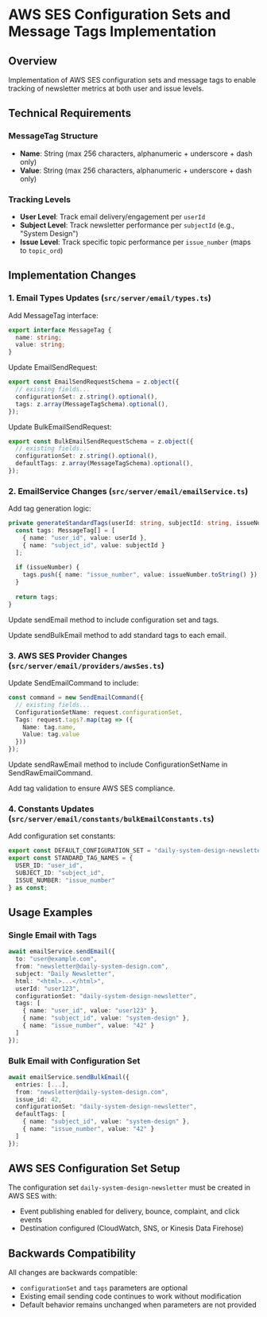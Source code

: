 # AWS SES Configuration Sets and Message Tags Implementation

## Overview
Implementation of AWS SES configuration sets and message tags to enable tracking of newsletter metrics at both user and issue levels.

## Technical Requirements

### MessageTag Structure
- **Name**: String (max 256 characters, alphanumeric + underscore + dash only)
- **Value**: String (max 256 characters, alphanumeric + underscore + dash only)

### Tracking Levels
- **User Level**: Track email delivery/engagement per `userId`
- **Subject Level**: Track newsletter performance per `subjectId` (e.g., "System Design")
- **Issue Level**: Track specific topic performance per `issue_number` (maps to `topic_ord`)

## Implementation Changes

### 1. Email Types Updates (`src/server/email/types.ts`)

Add MessageTag interface:
```typescript
export interface MessageTag {
  name: string;
  value: string;
}
```

Update EmailSendRequest:
```typescript
export const EmailSendRequestSchema = z.object({
  // existing fields...
  configurationSet: z.string().optional(),
  tags: z.array(MessageTagSchema).optional(),
});
```

Update BulkEmailSendRequest:
```typescript
export const BulkEmailSendRequestSchema = z.object({
  // existing fields...
  configurationSet: z.string().optional(),
  defaultTags: z.array(MessageTagSchema).optional(),
});
```

### 2. EmailService Changes (`src/server/email/emailService.ts`)

Add tag generation logic:
```typescript
private generateStandardTags(userId: string, subjectId: string, issueNumber?: number): MessageTag[] {
  const tags: MessageTag[] = [
    { name: "user_id", value: userId },
    { name: "subject_id", value: subjectId }
  ];
  
  if (issueNumber) {
    tags.push({ name: "issue_number", value: issueNumber.toString() });
  }
  
  return tags;
}
```

Update sendEmail method to include configuration set and tags.

Update sendBulkEmail method to add standard tags to each email.

### 3. AWS SES Provider Changes (`src/server/email/providers/awsSes.ts`)

Update SendEmailCommand to include:
```typescript
const command = new SendEmailCommand({
  // existing fields...
  ConfigurationSetName: request.configurationSet,
  Tags: request.tags?.map(tag => ({
    Name: tag.name,
    Value: tag.value
  }))
});
```

Update sendRawEmail method to include ConfigurationSetName in SendRawEmailCommand.

Add tag validation to ensure AWS SES compliance.

### 4. Constants Updates (`src/server/email/constants/bulkEmailConstants.ts`)

Add configuration set constants:
```typescript
export const DEFAULT_CONFIGURATION_SET = "daily-system-design-newsletter";
export const STANDARD_TAG_NAMES = {
  USER_ID: "user_id",
  SUBJECT_ID: "subject_id",
  ISSUE_NUMBER: "issue_number"
} as const;
```

## Usage Examples

### Single Email with Tags
```typescript
await emailService.sendEmail({
  to: "user@example.com",
  from: "newsletter@daily-system-design.com",
  subject: "Daily Newsletter",
  html: "<html>...</html>",
  userId: "user123",
  configurationSet: "daily-system-design-newsletter",
  tags: [
    { name: "user_id", value: "user123" },
    { name: "subject_id", value: "system-design" },
    { name: "issue_number", value: "42" }
  ]
});
```

### Bulk Email with Configuration Set
```typescript
await emailService.sendBulkEmail({
  entries: [...],
  from: "newsletter@daily-system-design.com",
  issue_id: 42,
  configurationSet: "daily-system-design-newsletter",
  defaultTags: [
    { name: "subject_id", value: "system-design" },
    { name: "issue_number", value: "42" }
  ]
});
```

## AWS SES Configuration Set Setup

The configuration set `daily-system-design-newsletter` must be created in AWS SES with:
- Event publishing enabled for delivery, bounce, complaint, and click events
- Destination configured (CloudWatch, SNS, or Kinesis Data Firehose)

## Backwards Compatibility

All changes are backwards compatible:
- `configurationSet` and `tags` parameters are optional
- Existing email sending code continues to work without modification
- Default behavior remains unchanged when parameters are not provided